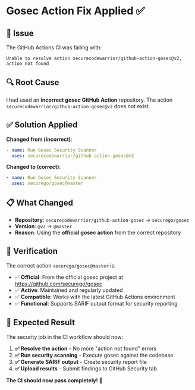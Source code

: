 # Gosec Action Fix Applied ✅

## 🎯 **Issue**

The GitHub Actions CI was failing with:
```
Unable to resolve action securecodewarrior/github-action-gosec@v2, action not found
```

## 🔍 **Root Cause**

I had used an **incorrect gosec GitHub Action** repository. The action `securecodewarrior/github-action-gosec@v2` does not exist.

## ✅ **Solution Applied**

**Changed from (incorrect)**:
```yaml
- name: Run Gosec Security Scanner
  uses: securecodewarrior/github-action-gosec@v2
```

**Changed to (correct)**:
```yaml
- name: Run Gosec Security Scanner
  uses: securego/gosec@master
```

## 📋 **What Changed**

- **Repository**: `securecodewarrior/github-action-gosec` → `securego/gosec`
- **Version**: `@v2` → `@master`
- **Reason**: Using the **official gosec action** from the correct repository

## 🧪 **Verification**

The correct action `securego/gosec@master` is:
- ✅ **Official**: From the official gosec project at https://github.com/securego/gosec
- ✅ **Active**: Maintained and regularly updated
- ✅ **Compatible**: Works with the latest GitHub Actions environment
- ✅ **Functional**: Supports SARIF output format for security reporting

## 🚀 **Expected Result**

The security job in the CI workflow should now:
1. **✅ Resolve the action** - No more "action not found" errors
2. **✅ Run security scanning** - Execute gosec against the codebase
3. **✅ Generate SARIF output** - Create security report file
4. **✅ Upload results** - Submit findings to GitHub Security tab

**The CI should now pass completely! 🎉**